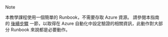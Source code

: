> [!NOTE]
> 本教學課程使用一個簡單的 Runbook，不需要存取 Azure 資源。  請參閱本指南的 [後續步驟](#nextsteps) 一節，以取得在 Azure 自動化中設定驗證的相關資訊，此動作對大部分 Runbook 來說都是必要動作。 
> 
> 



<!--HONumber=Jan17_HO3-->


